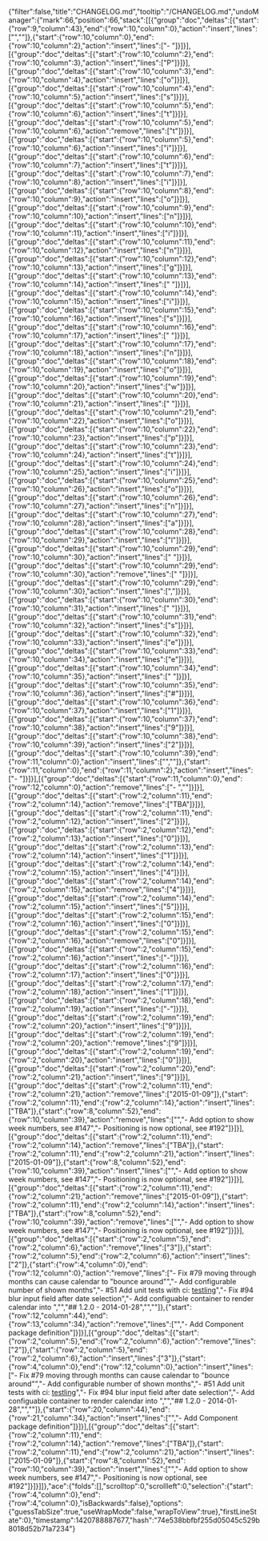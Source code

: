 {"filter":false,"title":"CHANGELOG.md","tooltip":"/CHANGELOG.md","undoManager":{"mark":66,"position":66,"stack":[[{"group":"doc","deltas":[{"start":{"row":9,"column":43},"end":{"row":10,"column":0},"action":"insert","lines":["",""]},{"start":{"row":10,"column":0},"end":{"row":10,"column":2},"action":"insert","lines":["- "]}]}],[{"group":"doc","deltas":[{"start":{"row":10,"column":2},"end":{"row":10,"column":3},"action":"insert","lines":["P"]}]}],[{"group":"doc","deltas":[{"start":{"row":10,"column":3},"end":{"row":10,"column":4},"action":"insert","lines":["o"]}]}],[{"group":"doc","deltas":[{"start":{"row":10,"column":4},"end":{"row":10,"column":5},"action":"insert","lines":["s"]}]}],[{"group":"doc","deltas":[{"start":{"row":10,"column":5},"end":{"row":10,"column":6},"action":"insert","lines":["t"]}]}],[{"group":"doc","deltas":[{"start":{"row":10,"column":5},"end":{"row":10,"column":6},"action":"remove","lines":["t"]}]}],[{"group":"doc","deltas":[{"start":{"row":10,"column":5},"end":{"row":10,"column":6},"action":"insert","lines":["i"]}]}],[{"group":"doc","deltas":[{"start":{"row":10,"column":6},"end":{"row":10,"column":7},"action":"insert","lines":["t"]}]}],[{"group":"doc","deltas":[{"start":{"row":10,"column":7},"end":{"row":10,"column":8},"action":"insert","lines":["i"]}]}],[{"group":"doc","deltas":[{"start":{"row":10,"column":8},"end":{"row":10,"column":9},"action":"insert","lines":["o"]}]}],[{"group":"doc","deltas":[{"start":{"row":10,"column":9},"end":{"row":10,"column":10},"action":"insert","lines":["n"]}]}],[{"group":"doc","deltas":[{"start":{"row":10,"column":10},"end":{"row":10,"column":11},"action":"insert","lines":["i"]}]}],[{"group":"doc","deltas":[{"start":{"row":10,"column":11},"end":{"row":10,"column":12},"action":"insert","lines":["n"]}]}],[{"group":"doc","deltas":[{"start":{"row":10,"column":12},"end":{"row":10,"column":13},"action":"insert","lines":["g"]}]}],[{"group":"doc","deltas":[{"start":{"row":10,"column":13},"end":{"row":10,"column":14},"action":"insert","lines":[" "]}]}],[{"group":"doc","deltas":[{"start":{"row":10,"column":14},"end":{"row":10,"column":15},"action":"insert","lines":["i"]}]}],[{"group":"doc","deltas":[{"start":{"row":10,"column":15},"end":{"row":10,"column":16},"action":"insert","lines":["s"]}]}],[{"group":"doc","deltas":[{"start":{"row":10,"column":16},"end":{"row":10,"column":17},"action":"insert","lines":[" "]}]}],[{"group":"doc","deltas":[{"start":{"row":10,"column":17},"end":{"row":10,"column":18},"action":"insert","lines":["n"]}]}],[{"group":"doc","deltas":[{"start":{"row":10,"column":18},"end":{"row":10,"column":19},"action":"insert","lines":["o"]}]}],[{"group":"doc","deltas":[{"start":{"row":10,"column":19},"end":{"row":10,"column":20},"action":"insert","lines":["w"]}]}],[{"group":"doc","deltas":[{"start":{"row":10,"column":20},"end":{"row":10,"column":21},"action":"insert","lines":[" "]}]}],[{"group":"doc","deltas":[{"start":{"row":10,"column":21},"end":{"row":10,"column":22},"action":"insert","lines":["o"]}]}],[{"group":"doc","deltas":[{"start":{"row":10,"column":22},"end":{"row":10,"column":23},"action":"insert","lines":["p"]}]}],[{"group":"doc","deltas":[{"start":{"row":10,"column":23},"end":{"row":10,"column":24},"action":"insert","lines":["t"]}]}],[{"group":"doc","deltas":[{"start":{"row":10,"column":24},"end":{"row":10,"column":25},"action":"insert","lines":["i"]}]}],[{"group":"doc","deltas":[{"start":{"row":10,"column":25},"end":{"row":10,"column":26},"action":"insert","lines":["o"]}]}],[{"group":"doc","deltas":[{"start":{"row":10,"column":26},"end":{"row":10,"column":27},"action":"insert","lines":["n"]}]}],[{"group":"doc","deltas":[{"start":{"row":10,"column":27},"end":{"row":10,"column":28},"action":"insert","lines":["a"]}]}],[{"group":"doc","deltas":[{"start":{"row":10,"column":28},"end":{"row":10,"column":29},"action":"insert","lines":["l"]}]}],[{"group":"doc","deltas":[{"start":{"row":10,"column":29},"end":{"row":10,"column":30},"action":"insert","lines":[" "]}]}],[{"group":"doc","deltas":[{"start":{"row":10,"column":29},"end":{"row":10,"column":30},"action":"remove","lines":[" "]}]}],[{"group":"doc","deltas":[{"start":{"row":10,"column":29},"end":{"row":10,"column":30},"action":"insert","lines":[","]}]}],[{"group":"doc","deltas":[{"start":{"row":10,"column":30},"end":{"row":10,"column":31},"action":"insert","lines":[" "]}]}],[{"group":"doc","deltas":[{"start":{"row":10,"column":31},"end":{"row":10,"column":32},"action":"insert","lines":["s"]}]}],[{"group":"doc","deltas":[{"start":{"row":10,"column":32},"end":{"row":10,"column":33},"action":"insert","lines":["e"]}]}],[{"group":"doc","deltas":[{"start":{"row":10,"column":33},"end":{"row":10,"column":34},"action":"insert","lines":["e"]}]}],[{"group":"doc","deltas":[{"start":{"row":10,"column":34},"end":{"row":10,"column":35},"action":"insert","lines":[" "]}]}],[{"group":"doc","deltas":[{"start":{"row":10,"column":35},"end":{"row":10,"column":36},"action":"insert","lines":["#"]}]}],[{"group":"doc","deltas":[{"start":{"row":10,"column":36},"end":{"row":10,"column":37},"action":"insert","lines":["1"]}]}],[{"group":"doc","deltas":[{"start":{"row":10,"column":37},"end":{"row":10,"column":38},"action":"insert","lines":["9"]}]}],[{"group":"doc","deltas":[{"start":{"row":10,"column":38},"end":{"row":10,"column":39},"action":"insert","lines":["2"]}]}],[{"group":"doc","deltas":[{"start":{"row":10,"column":39},"end":{"row":11,"column":0},"action":"insert","lines":["",""]},{"start":{"row":11,"column":0},"end":{"row":11,"column":2},"action":"insert","lines":["- "]}]}],[{"group":"doc","deltas":[{"start":{"row":11,"column":0},"end":{"row":12,"column":0},"action":"remove","lines":["- ",""]}]}],[{"group":"doc","deltas":[{"start":{"row":2,"column":11},"end":{"row":2,"column":14},"action":"remove","lines":["TBA"]}]}],[{"group":"doc","deltas":[{"start":{"row":2,"column":11},"end":{"row":2,"column":12},"action":"insert","lines":["2"]}]}],[{"group":"doc","deltas":[{"start":{"row":2,"column":12},"end":{"row":2,"column":13},"action":"insert","lines":["0"]}]}],[{"group":"doc","deltas":[{"start":{"row":2,"column":13},"end":{"row":2,"column":14},"action":"insert","lines":["1"]}]}],[{"group":"doc","deltas":[{"start":{"row":2,"column":14},"end":{"row":2,"column":15},"action":"insert","lines":["4"]}]}],[{"group":"doc","deltas":[{"start":{"row":2,"column":14},"end":{"row":2,"column":15},"action":"remove","lines":["4"]}]}],[{"group":"doc","deltas":[{"start":{"row":2,"column":14},"end":{"row":2,"column":15},"action":"insert","lines":["5"]}]}],[{"group":"doc","deltas":[{"start":{"row":2,"column":15},"end":{"row":2,"column":16},"action":"insert","lines":["0"]}]}],[{"group":"doc","deltas":[{"start":{"row":2,"column":15},"end":{"row":2,"column":16},"action":"remove","lines":["0"]}]}],[{"group":"doc","deltas":[{"start":{"row":2,"column":15},"end":{"row":2,"column":16},"action":"insert","lines":["-"]}]}],[{"group":"doc","deltas":[{"start":{"row":2,"column":16},"end":{"row":2,"column":17},"action":"insert","lines":["0"]}]}],[{"group":"doc","deltas":[{"start":{"row":2,"column":17},"end":{"row":2,"column":18},"action":"insert","lines":["1"]}]}],[{"group":"doc","deltas":[{"start":{"row":2,"column":18},"end":{"row":2,"column":19},"action":"insert","lines":["-"]}]}],[{"group":"doc","deltas":[{"start":{"row":2,"column":19},"end":{"row":2,"column":20},"action":"insert","lines":["9"]}]}],[{"group":"doc","deltas":[{"start":{"row":2,"column":19},"end":{"row":2,"column":20},"action":"remove","lines":["9"]}]}],[{"group":"doc","deltas":[{"start":{"row":2,"column":19},"end":{"row":2,"column":20},"action":"insert","lines":["0"]}]}],[{"group":"doc","deltas":[{"start":{"row":2,"column":20},"end":{"row":2,"column":21},"action":"insert","lines":["9"]}]}],[{"group":"doc","deltas":[{"start":{"row":2,"column":11},"end":{"row":2,"column":21},"action":"remove","lines":["2015-01-09"]},{"start":{"row":2,"column":11},"end":{"row":2,"column":14},"action":"insert","lines":["TBA"]},{"start":{"row":8,"column":52},"end":{"row":10,"column":39},"action":"remove","lines":["","- Add option to show week numbers, see #147","- Positioning is now optional, see #192"]}]}],[{"group":"doc","deltas":[{"start":{"row":2,"column":11},"end":{"row":2,"column":14},"action":"remove","lines":["TBA"]},{"start":{"row":2,"column":11},"end":{"row":2,"column":21},"action":"insert","lines":["2015-01-09"]},{"start":{"row":8,"column":52},"end":{"row":10,"column":39},"action":"insert","lines":["","- Add option to show week numbers, see #147","- Positioning is now optional, see #192"]}]}],[{"group":"doc","deltas":[{"start":{"row":2,"column":11},"end":{"row":2,"column":21},"action":"remove","lines":["2015-01-09"]},{"start":{"row":2,"column":11},"end":{"row":2,"column":14},"action":"insert","lines":["TBA"]},{"start":{"row":8,"column":52},"end":{"row":10,"column":39},"action":"remove","lines":["","- Add option to show week numbers, see #147","- Positioning is now optional, see #192"]}]}],[{"group":"doc","deltas":[{"start":{"row":2,"column":5},"end":{"row":2,"column":6},"action":"remove","lines":["3"]},{"start":{"row":2,"column":5},"end":{"row":2,"column":6},"action":"insert","lines":["2"]},{"start":{"row":4,"column":0},"end":{"row":12,"column":0},"action":"remove","lines":["- Fix #79 moving through months can cause calendar to \"bounce around\"","- Add configurable number of shown months","- #51 Add unit tests with ci: [testling](https://ci.testling.com/rikkert/pikaday)","- Fix #94 blur input field after date selection","- Add configuable container to render calendar into ","","## 1.2.0 - 2014-01-28","",""]},{"start":{"row":12,"column":44},"end":{"row":13,"column":34},"action":"remove","lines":["","- Add Component package definition"]}]}],[{"group":"doc","deltas":[{"start":{"row":2,"column":5},"end":{"row":2,"column":6},"action":"remove","lines":["2"]},{"start":{"row":2,"column":5},"end":{"row":2,"column":6},"action":"insert","lines":["3"]},{"start":{"row":4,"column":0},"end":{"row":12,"column":0},"action":"insert","lines":["- Fix #79 moving through months can cause calendar to \"bounce around\"","- Add configurable number of shown months","- #51 Add unit tests with ci: [testling](https://ci.testling.com/rikkert/pikaday)","- Fix #94 blur input field after date selection","- Add configuable container to render calendar into ","","## 1.2.0 - 2014-01-28","",""]},{"start":{"row":20,"column":44},"end":{"row":21,"column":34},"action":"insert","lines":["","- Add Component package definition"]}]}],[{"group":"doc","deltas":[{"start":{"row":2,"column":11},"end":{"row":2,"column":14},"action":"remove","lines":["TBA"]},{"start":{"row":2,"column":11},"end":{"row":2,"column":21},"action":"insert","lines":["2015-01-09"]},{"start":{"row":8,"column":52},"end":{"row":10,"column":39},"action":"insert","lines":["","- Add option to show week numbers, see #147","- Positioning is now optional, see #192"]}]}]]},"ace":{"folds":[],"scrolltop":0,"scrollleft":0,"selection":{"start":{"row":4,"column":0},"end":{"row":4,"column":0},"isBackwards":false},"options":{"guessTabSize":true,"useWrapMode":false,"wrapToView":true},"firstLineState":0},"timestamp":1420788887677,"hash":"74e538bbfbf255d05045c529b8018d52b71a7234"}